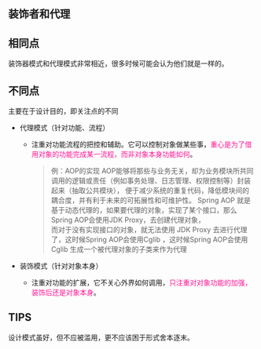 装饰者和代理
------

## 相同点

装饰器模式和代理模式非常相近，很多时候可能会认为他们就是一样的。

## 不同点

   主要在于设计目的，即关注点的不同
   * 代理模式（针对功能、流程）
     * 注重对功能流程的把控和辅助。它可以控制对象做某些事，<font color="#FF1493">重心是为了借用对象的功能完成某一流程，而非对象本身功能如何</font>。
       > 例：AOP的实现
       > AOP能够将那些与业务无关，却为业务模块所共同调用的逻辑或责任（例如事务处理、日志管理、权限控制等）封装起来（抽取公共模块），
         便于减少系统的重复代码，降低模块间的耦合度，并有利于未来的可拓展性和可维护性。
       > Spring AOP 就是基于动态代理的，如果要代理的对象，实现了某个接口，那么Spring AOP会使用JDK Proxy，去创建代理对象，  
         而对于没有实现接口的对象，就无法使用 JDK Proxy 去进行代理了，这时候Spring AOP会使用Cglib ，这时候Spring AOP会使用 Cglib 生成一个被代理对象的子类来作为代理

   * 装饰模式（针对对象本身）
     * 注重对功能的扩展，它不关心外界如何调用，<font color="#FF1493">只注重对对象功能的加强，装饰后还是对象本身</font>。

## TIPS
   设计模式虽好，但不应被滥用，更不应该困于形式舍本逐末。


























